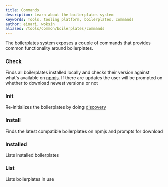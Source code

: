 ```yaml
---
title: Commands
description: Learn about the boilerplates system
keywords: Tools, tooling platform, boilerplates, commands
author: einari, woksin
aliases: /tools/common/boilerplates/commands
---
```


The boilerplates system exposes a couple of commands that provides common functionality around boilerplates.

### Check
Finds all boilerplates installed locally and checks their version against what's available on [npmjs](https://www.npmjs.com). If there are updates the user will be prompted on whether to download newest versions or not

### Init
Re-initializes the boilerplates by doing [discovery](../discovery)

### Install 
Finds the latest compatible boilerplates on npmjs and prompts for download 

### Installed 
Lists installed boilerplates

### List
Lists boilerplates in use